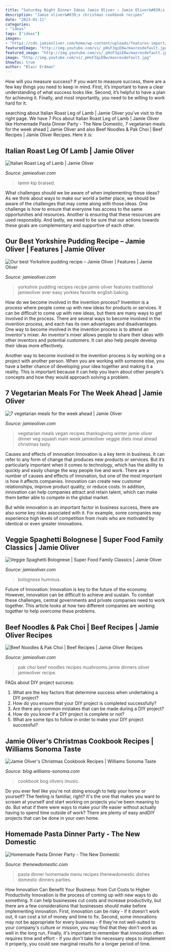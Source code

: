 ```yaml
---
title: "Saturday Night Dinner Ideas Jamie Oliver ~ Jamie Oliver&#039;s Christmas Cookbook Recipes"
description: "Jamie oliver&#039;s christmas cookbook recipes"
date: "2023-01-11"
categories:
- "ideas"
tags: ["ideas"]
images:
- "https://cdn.jamieoliver.com/home/wp-content/uploads/features-import/2017/10/LEAD_vegetarian_meals_roasted_squash.jpg"
featuredImage: "http://img.youtube.com/vi/_pHsF3qiE0w/maxresdefault.jpg"
featured_image: "http://img.youtube.com/vi/_pHsF3qiE0w/maxresdefault.jpg"
image: "http://img.youtube.com/vi/_pHsF3qiE0w/maxresdefault.jpg"
ShowToc: true
author: "Blair Erdman"
---
```



How will you measure success?
If you want to measure success, there are a few key things you need to keep in mind. First, it’s important to have a clear understanding of what success looks like. Second, it’s helpful to have a plan for achieving it. Finally, and most importantly, you need to be willing to work hard for it.

	

		
searching about Italian Roast Leg of Lamb | Jamie Oliver you've visit to the right page. We have 7 Pics about Italian Roast Leg of Lamb | Jamie Oliver like Homemade Pasta Dinner Party - The New Domestic, 7 vegetarian meals for the week ahead | Jamie Oliver and also Beef Noodles &amp; Pak Choi | Beef Recipes | Jamie Oliver Recipes. Here it is:
		
    
## Italian Roast Leg Of Lamb | Jamie Oliver

<img loading=lazy src="http://img.youtube.com/vi/_pHsF3qiE0w/maxresdefault.jpg" onerror="this.onerror=null;this.src='https://tse3.mm.bing.net/th?id=OIP.cvJvr1Baryxn4dS7ZPBLBQHaEK&amp;pid=15.1';" alt="Italian Roast Leg of Lamb | Jamie Oliver">

_Source: jamieoliver.com_

>lamm kip braised. 

	

What challenges should we be aware of when implementing these ideas?
As we think about ways to make our world a better place, we should be aware of the challenges that may come along with those ideas. One challenge is how to ensure that everyone has access to the same opportunities and resources. Another is ensuring that these resources are used responsibly. And lastly, we need to be sure that our actions towards these goals are complementary and supportive of each other.

    
## Our Best Yorkshire Pudding Recipe – Jamie Oliver | Features | Jamie Oliver

<img loading=lazy src="https://cdn.jamieoliver.com/home/wp-content/uploads/features-import/2017/03/Yorkies_feature_LEAD_IMAGE.jpg" onerror="this.onerror=null;this.src='https://tse4.mm.bing.net/th?id=OIP.PS-RShgibmz_wsggGJTBuQHaE8&amp;pid=15.1';" alt="Our best Yorkshire pudding recipe – Jamie Oliver | Features | Jamie Oliver">

_Source: jamieoliver.com_

>yorkshire pudding recipes recipe jamie oliver features traditional jamieoliver ever easy yorkies favorite english baking. 

	

How do we become involved in the invention process?
Invention is a process where people come up with new ideas for products or services. It can be difficult to come up with new ideas, but there are many ways to get involved in the process. There are several ways to become involved in the invention process, and each has its own advantages and disadvantages.
One way to become involved in the invention process is to attend an inventor's mixer. An inventor's mixer allows people to share their ideas with other inventors and potential customers. It can also help people develop their ideas more effectively.

Another way to become involved in the invention process is by working on a project with another person. When you are working with someone else, you have a better chance of developing your idea together and making it a reality. This is important because it can help you learn about other people's concepts and how they would approach solving a problem.

    
## 7 Vegetarian Meals For The Week Ahead | Jamie Oliver

<img loading=lazy src="https://cdn.jamieoliver.com/home/wp-content/uploads/features-import/2017/10/LEAD_vegetarian_meals_roasted_squash.jpg" onerror="this.onerror=null;this.src='https://tse2.mm.bing.net/th?id=OIP.zJ9ErAQjco8Q7C1p8iVM0QHaE8&amp;pid=15.1';" alt="7 vegetarian meals for the week ahead | Jamie Oliver">

_Source: jamieoliver.com_

>vegetarian meals vegan recipes thanksgiving winter jamie oliver dinner veg squash main week jamieoliver veggie diets meal ahead christmas tasty. 

	

Causes and effects of innovation
Innovation is a key term in business. It can refer to any form of change that produces new products or services. But it’s particularly important when it comes to technology, which has the ability to quickly and easily change the way people live and work.
There are a number of causes and effects of innovation, but one of the most important is how it affects companies. Innovation can create new customer relationships, improve product quality, or reduce costs. In addition, innovation can help companies attract and retain talent, which can make them better able to compete in the global market.

But while innovation is an important factor in business success, there are also some key risks associated with it. For example, some companies may experience high levels of competition from rivals who are motivated by identical or even greater innovations.

    
## Veggie Spaghetti Bolognese | Super Food Family Classics | Jamie Oliver

<img loading=lazy src="https://img.youtube.com/vi/CkwflddQShk/maxresdefault.jpg" onerror="this.onerror=null;this.src='https://tse3.mm.bing.net/th?id=OIP.0Oz26FmN4QmQxn6-V4cfwQHaEK&amp;pid=15.1';" alt="Veggie Spaghetti Bolognese | Super Food Family Classics | Jamie Oliver">

_Source: jamieoliver.com_

>bolognese hummus. 

	

Future of Innovation:
Innovation is key to the future of the economy. However, innovation can be difficult to achieve and sustain. To combat these challenges, central governments and private companies need to work together. This article looks at how two different companies are working together to help overcome these problems.

    
## Beef Noodles &amp; Pak Choi | Beef Recipes | Jamie Oliver Recipes

<img loading=lazy src="https://cdn.jamieoliver.com/recipe-database/oldImages/medium/76_1_1439205216.jpg" onerror="this.onerror=null;this.src='https://tse3.mm.bing.net/th?id=OIP.pEuUwHoBn56LtUBIibXqyAHaJ5&amp;pid=15.1';" alt="Beef Noodles &amp; Pak Choi | Beef Recipes | Jamie Oliver Recipes">

_Source: jamieoliver.com_

>pak choi beef noodles recipes mushrooms jamie dinners oliver jamieoliver recipe. 

	

FAQs about DIY project success:
1. What are the key factors that determine success when undertaking a DIY project?
2. How do you ensure that your DIY project is completed successfully? 
3. Are there any common mistakes that can be made during a DIY project? 
4. How do you know if a DIY project is complete or not? 
5. What are some tips to follow in order to make your DIY project successful?

    
## Jamie Oliver&#039;s Christmas Cookbook Recipes | Williams Sonoma Taste

<img loading=lazy src="https://blog.williams-sonoma.com/wp-content/uploads/2017/11/9781250146267_FC-652x835.jpg" onerror="this.onerror=null;this.src='https://tse3.mm.bing.net/th?id=OIP.gZh8yq6lYJFErGnLxAu8qQHaJf&amp;pid=15.1';" alt="Jamie Oliver&#039;s Christmas Cookbook Recipes | Williams Sonoma Taste">

_Source: blog.williams-sonoma.com_

>cookbook bog olivers imusic. 

	

Do you ever feel like you're not doing enough to help your home or yourself? The feeling is familiar, right? It's the one that makes you want to scream at yourself and start working on projects you've been meaning to do. But what if there were ways to make your life easier without actually having to spend time outside of work? There are plenty of easy andDIY projects that can be done in your own home.

    
## Homemade Pasta Dinner Party - The New Domestic

<img loading=lazy src="http://thenewdomestic.com/wp-content/uploads/2011/07/DSC_5778.jpg" onerror="this.onerror=null;this.src='https://tse3.mm.bing.net/th?id=OIP.SG5tUmE6Cdu39x7idb7IrwHaJj&amp;pid=15.1';" alt="Homemade Pasta Dinner Party - The New Domestic">

_Source: thenewdomestic.com_

>pasta dinner homemade menu recipes thenewdomestic dishes domestic dinners parties. 

	

How Innovation Can Benefit Your Business: from Cut Costs to Higher Productivity
Innovation is the process of coming up with new ways to do something. It can help businesses cut costs and increase productivity, but there are a few considerations that businesses should make before implementing innovation. First, innovation can be risky - if it doesn't work out, it can cost a lot of money and time to fix. Second, some innovations may not be appropriate for every business - if they're not well-suited to your company's culture or mission, you may find that they don't work as well in the long run. Finally, it's important to remember that innovation often requires time and effort - if you don't take the necessary steps to implement it properly, you could see marginal results for a longer period of time.

